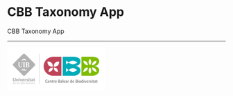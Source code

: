 # CBB Taxonomy App
CBB Taxonomy App

<hr>

<img src="https://github.com/centrebalearbiodiversitat/.github/blob/main/profile/static/logo_cbb.png" height="100">


